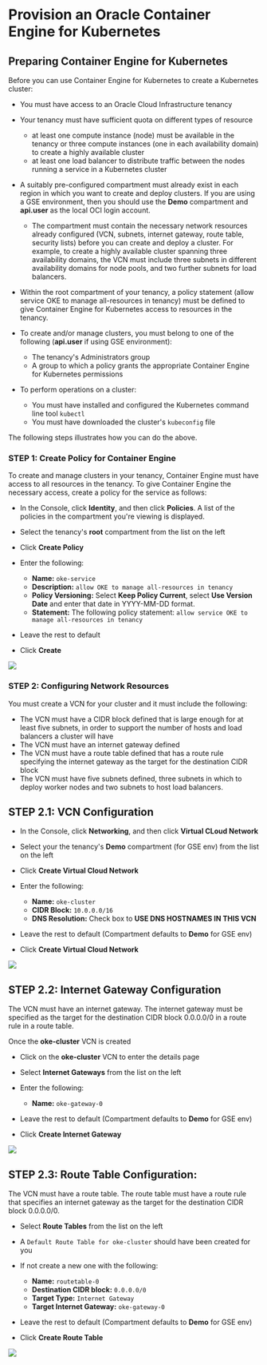 # Provision an Oracle Container Engine for Kubernetes

## Preparing Container Engine for Kubernetes

Before you can use Container Engine for Kubernetes to create a Kubernetes cluster:

- You must have access to an Oracle Cloud Infrastructure tenancy

- Your tenancy must have sufficient quota on different types of resource
  - at least one compute instance (node) must be available in the tenancy or three compute instances (one in each availability domain) to create a highly available cluster
  - at least one load balancer to distribute traffic between the nodes running a service in a Kubernetes cluster

- A suitably pre-configured compartment must already exist in each region in which you want to create and deploy clusters. If you are using a GSE environment, then you should use the **Demo** compartment and **api.user** as the local OCI login account.
  - The compartment must contain the necessary network resources already configured (VCN, subnets, internet gateway, route table, security lists) before you can create and deploy a cluster. For example, to create a highly available cluster spanning three availability domains, the VCN must include three subnets in different availability domains for node pools, and two further subnets for load balancers.
 
- Within the root compartment of your tenancy, a policy statement (allow service OKE to manage all-resources in tenancy) must be defined to give Container Engine for Kubernetes access to resources in the tenancy.

- To create and/or manage clusters, you must belong to one of the following (**api.user** if using GSE environment):
  - The tenancy's Administrators group
  - A group to which a policy grants the appropriate Container Engine for Kubernetes permissions
  
- To perform operations on a cluster:
  - You must have installed and configured the Kubernetes command line tool `kubectl`
  - You must have downloaded the cluster's `kubeconfig` file

The following steps illustrates how you can do the above.


### **STEP 1**: Create Policy for Container Engine

To create and manage clusters in your tenancy, Container Engine must have access to all resources in the tenancy. To give Container Engine the necessary access, create a policy for the service as follows:

- In the Console, click **Identity**, and then click **Policies**. A list of the policies in the compartment you're viewing is displayed.

- Select the tenancy's **root** compartment from the list on the left

- Click **Create Policy**

- Enter the following:
  - **Name:** `oke-service`
  - **Description:** `allow OKE to manage all-resources in tenancy`
  - **Policy Versioning:** Select **Keep Policy Current**, select **Use Version Date** and enter that date in YYYY-MM-DD format.
  - **Statement:** The following policy statement:
  `allow service OKE to manage all-resources in tenancy`

- Leave the rest to default

- Click **Create**

![](images/21.png)

### **STEP 2**: Configuring Network Resources

You must create a VCN for your cluster and it must include the following:

  - The VCN must have a CIDR block defined that is large enough for at least five subnets, in order to support the number of hosts and load balancers a cluster will have
  - The VCN must have an internet gateway defined
  - The VCN must have a route table defined that has a route rule specifying the internet gateway as the target for the destination CIDR block
  - The VCN must have five subnets defined, three subnets in which to deploy worker nodes and two subnets to host load balancers.

## **STEP 2.1**: VCN Configuration

- In the Console, click **Networking**, and then click **Virtual CLoud Network**

- Select your the tenancy's **Demo** compartment (for GSE env) from the list on the left

- Click **Create Virtual Cloud Network**

- Enter the following:
  - **Name:** `oke-cluster`
  - **CIDR Block:** `10.0.0.0/16`
  - **DNS Resolution:** Check box to **USE DNS HOSTNAMES IN THIS VCN**

- Leave the rest to default (Compartment defaults to **Demo** for GSE env)

- Click **Create Virtual Cloud Network**

![](images/22.png)


## **STEP 2.2**: Internet Gateway Configuration

The VCN must have an internet gateway. The internet gateway must be specified as the target for the destination CIDR block 0.0.0.0/0 in a route rule in a route table.

Once the **oke-cluster** VCN is created

- Click on the **oke-cluster** VCN to enter the details page

- Select **Internet Gateways** from the list on the left

- Enter the following:
  - **Name:** `oke-gateway-0`

- Leave the rest to default (Compartment defaults to **Demo** for GSE env)

- Click **Create Internet Gateway**

![](images/23.png)


## **STEP 2.3**: Route Table Configuration: 

The VCN must have a route table. The route table must have a route rule that specifies an internet gateway as the target for the destination CIDR block 0.0.0.0/0.

- Select **Route Tables** from the list on the left

- A `Default Route Table for oke-cluster` should have been created for you

- If not create a new one with the following:
  - **Name:** `routetable-0`
  - **Destination CIDR block:** `0.0.0.0/0`
  - **Target Type:** `Internet Gateway`
  - **Target Internet Gateway:** `oke-gateway-0`

- Leave the rest to default (Compartment defaults to **Demo** for GSE env)

- Click **Create Route Table**

![](images/24.png)
